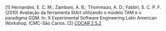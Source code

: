 [1] Hernandes, E. C. M.; Zamboni, A. B.; Thommazo, A. D.; Fabbri, S. C. P. F. (2010) Avaliação da ferramenta StArt utilizando o modelo TAM e o paradigma GQM. In: X Experimental Software Engineering Latin American Workshop, ICMC-São Carlos.
[2] [COCAR 2.5.2](http://lapes.dc.ufscar.br/tools/cocar)
